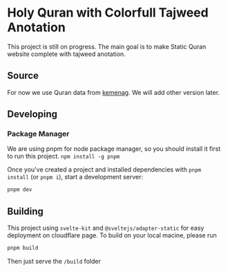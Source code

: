 # Holy Quran with Colorfull Tajweed Anotation

This project is still on progress. The main goal is to make Static Quran website complete with tajweed anotation.

## Source

For now we use Quran data from [kemenag](https://quran.kemenag.go.id/). We will add other version later.

## Developing

### Package Manager

We are using pnpm for node package manager, so you should install it first to run this project.
`npm install -g pnpm`

Once you've created a project and installed dependencies with `pnpm install` (or `pnpm i`), start a development server:

```bash
pnpm dev
```

## Building

This project using `svelte-kit` and `@sveltejs/adapter-static` for easy deployment on cloudflare page. To build on your local macine, please run

```bash
pnpm build
```
Then just serve the `/build` folder
